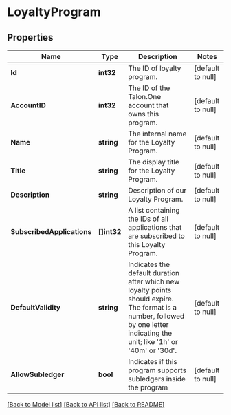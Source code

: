 # LoyaltyProgram

## Properties
Name | Type | Description | Notes
------------ | ------------- | ------------- | -------------
**Id** | **int32** | The ID of loyalty program. | [default to null]
**AccountID** | **int32** | The ID of the Talon.One account that owns this program. | [default to null]
**Name** | **string** | The internal name for the Loyalty Program. | [default to null]
**Title** | **string** | The display title for the Loyalty Program. | [default to null]
**Description** | **string** | Description of our Loyalty Program. | [default to null]
**SubscribedApplications** | **[]int32** | A list containing the IDs of all applications that are subscribed to this Loyalty Program. | [default to null]
**DefaultValidity** | **string** | Indicates the default duration after which new loyalty points should expire. The format is a number, followed by one letter indicating the unit; like &#39;1h&#39; or &#39;40m&#39; or &#39;30d&#39;. | [default to null]
**AllowSubledger** | **bool** | Indicates if this program supports subledgers inside the program | [default to null]

[[Back to Model list]](../README.md#documentation-for-models) [[Back to API list]](../README.md#documentation-for-api-endpoints) [[Back to README]](../README.md)


